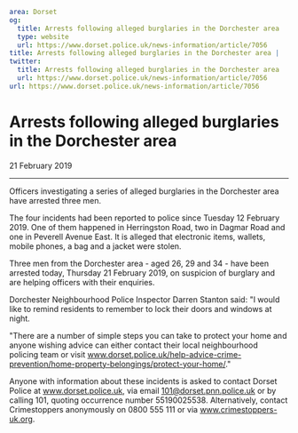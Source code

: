 ```yaml
area: Dorset
og:
  title: Arrests following alleged burglaries in the Dorchester area
  type: website
  url: https://www.dorset.police.uk/news-information/article/7056
title: Arrests following alleged burglaries in the Dorchester area |
twitter:
  title: Arrests following alleged burglaries in the Dorchester area
  url: https://www.dorset.police.uk/news-information/article/7056
url: https://www.dorset.police.uk/news-information/article/7056
```

# Arrests following alleged burglaries in the Dorchester area

21 February 2019

* * *

Officers investigating a series of alleged burglaries in the Dorchester area have arrested three men.

The four incidents had been reported to police since Tuesday 12 February 2019. One of them happened in Herringston Road, two in Dagmar Road and one in Peverell Avenue East. It is alleged that electronic items, wallets, mobile phones, a bag and a jacket were stolen.

Three men from the Dorchester area - aged 26, 29 and 34 - have been arrested today, Thursday 21 February 2019, on suspicion of burglary and are helping officers with their enquiries.

Dorchester Neighbourhood Police Inspector Darren Stanton said: "I would like to remind residents to remember to lock their doors and windows at night.

"There are a number of simple steps you can take to protect your home and anyone wishing advice can either contact their local neighbourhood policing team or visit www.dorset.police.uk/help-advice-crime-prevention/home-property-belongings/protect-your-home/."

Anyone with information about these incidents is asked to contact Dorset Police at www.dorset.police.uk, via email 101@dorset.pnn.police.uk or by calling 101, quoting occurrence number 55190025538. Alternatively, contact Crimestoppers anonymously on 0800 555 111 or via www.crimestoppers-uk.org.

